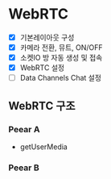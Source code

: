 # WebRTC

- [x] 기본레이아웃 구성
- [x] 카메라 전환, 뮤트, ON/OFF
- [x] 소켓IO 방 자동 생성 및 접속
- [x] WebRTC 설정
- [ ] Data Channels Chat 설정

## WebRTC 구조

### Peear A

- getUserMedia

### Peear B
